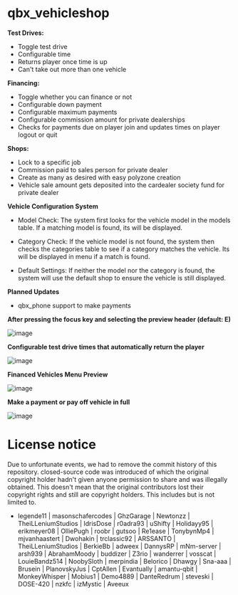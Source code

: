 # qbx_vehicleshop

**Test Drives:**
* Toggle test drive
* Configurable time
* Returns player once time is up
* Can't take out more than one vehicle

**Financing:**
* Toggle whether you can finance or not
* Configurable down payment
* Configurable maximum payments
* Configurable commission amount for private dealerships
* Checks for payments due on player join and updates times on player logout or quit

**Shops:**
* Lock to a specific job
* Commission paid to sales person for private dealer
* Create as many as desired with easy polyzone creation
* Vehicle sale amount gets deposited into the cardealer society fund for private dealer

**Vehicle Configuration System**
* Model Check: The system first looks for the vehicle model in the models table. If a matching model is found, its will be displayed.

* Category Check: If the vehicle model is not found, the system then checks the categories table to see if a category matches the vehicle. Its will be displayed in menu if a match is found.

* Default Settings: If neither the model nor the category is found, the system will use the default shop to ensure the vehicle is still displayed.

**Planned Updates**
* qbx_phone support to make payments

**After pressing the focus key and selecting the preview header (default: E)**

![image](https://github.com/user-attachments/assets/1c0181dc-0a23-4b24-ac5a-cb36b2eb5bf3)

**Configurable test drive times that automatically return the player**

![image](https://github.com/user-attachments/assets/ec513066-0e4f-401d-b3ba-178302682095)

**Financed Vehicles Menu Preview**

![image](https://github.com/user-attachments/assets/5dafcdcf-8299-4dc1-9770-04aee4c0e399)

**Make a payment or pay off vehicle in full**

![image](https://github.com/user-attachments/assets/17c5f71e-e64a-43b1-9a3c-4c1fa092e7ba)

# License notice
Due to unfortunate events, we had to remove the commit history of this repository. closed-source code was introduced of which the original copyright holder hadn't given anyone permission to share and was illegally obtained. This doesn't mean that the original contributors lost their copyright rights and still are copyright holders. This includes but is not limited to.
- legende11 | masonschafercodes | GhzGarage | Newtonzz | TheiLLeniumStudios | IdrisDose | r0adra93 | uShifty | Holidayy95 | erikmeyer08 | OlliePugh | roobr | gutsoo | Re1ease | TonybynMp4 | mjvanhaastert | Dwohakin | trclassic92 | ARSSANTO | TheiLLeniumStudios | BerkieBb | adweex | DannysRP | mNm-server | arsh939 | AbrahamMoody | buddizer | Z3rio | wanderrer | vosscat | LouieBandz514 | NoobySloth | merpindia | Belorico | Dhawgy | Sna-aaa | Brusein | PlanovskyJus | CptAllen | Evantually | amantu-qbit | MonkeyWhisper | Mobius1 | Demo4889 | DanteRedrum | steveski | DOSE-420 | nzkfc | izMystic | Aveeux
